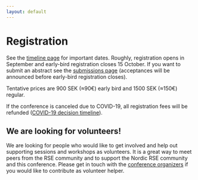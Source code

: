 ```yaml
---
layout: default
---
```


# Registration

See the [timeline page](/conference/timeline/) for important dates.
Roughly, registration opens in September and early-bird registration
closes 15 October.  If you want to submit an abstract see the
[submissions page](/conference/submissions/) (acceptances will be
announced before early-bird registration closes).

Tentative prices are 900 SEK (≈90€) early bird and 1500 SEK (≈150€)
regular.

If the conference is canceled due to COVID-19, all registration fees
will be refunded ([COVID-19 decision timeline](/conference/timeline/)).


## We are looking for volunteers!

We are looking for people who would like to get involved and help out
supporting sessions and workshops as volunteers.
It is a great way to meet peers from the RSE community and to support the
Nordic RSE community and this conference.
Please get in touch with the [conference organizers](mailto:nordic-rse-organizers@neic.no)
if you would like to contribute as volunteer helper.
